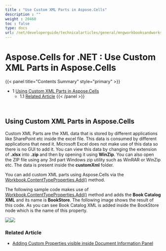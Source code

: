```yaml
---
title : "Use Custom XML Parts in Aspose.Cells" 
description : "" 
weight : 20460 
toc : false
type: docs
url: /net/developerguide/technicalarticles/general/mngworkbooksandworksheets/use+custom+xml+parts+in+aspose.cells/
---
```


# Aspose.Cells for .NET : Use Custom XML Parts in Aspose.Cells


{{< panel title="Contents Summary" style="primary" >}}
*   1 [Using Custom XML Parts in Aspose.Cells](#using-custom-xml-parts-in-aspose.cells)
    *   1.1 [Related Article](#related-article)
{{< /panel >}}
 

 

## Using Custom XML Parts in Aspose.Cells

Custom XML Parts are the XML data that is stored by different applications like SharePoint etc inside the excel file. This data is consumed by different applications that need it. Microsoft Excel does not make use of this data so there is no GUI to add it. You can view this data by changing the extension of **.xlsx** into **.zip** and then by opening it using **WinZip**. You can also open the ZIP file using any 3rd part Windows zip utility such as WinRAR or WinZip etc. The data is present inside the **customXml** folder.

You can add custom XML parts using Aspose.Cells via the [Workbook.ContentTypeProperties.Add()](https://apireference.aspose.com/net/cells/aspose.cells.properties/contenttypepropertycollection/methods/add/index) method.

The following sample code makes use of [Workbook.ContentTypeProperties.Add()](https://apireference.aspose.com/net/cells/aspose.cells.properties/contenttypepropertycollection/methods/add/index) method and adds the **Book Catalog XML** and its name is **BookStore**. The following image shows the result of this code. As you can see Book Catalog XML is added inside the BookStore node which is the name of this property.

  
![](https://docs2.aspose.com/cells/net/attachments/5018956/5115249.png)![](https://docs2.aspose.com/cells/net/attachments/5018956/5115250.png)

### Related Article

*   [Adding Custom Properties visible inside Document Information Panel](https://docs2.aspose.com/cells/net/developerguide/technicalarticles/general/mngworkbooksandworksheets/adding+custom+properties+visible+inside+document+information+panel)

